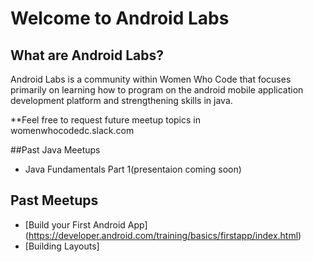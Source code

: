 # Welcome to Android Labs

## What are Android Labs?

Android Labs is a community within Women Who Code that focuses primarily on
learning how to program on the android mobile application development platform and strengthening skills in java.

**Feel free to request future meetup topics in womenwhocodedc.slack.com

##Past Java Meetups
* Java Fundamentals Part 1(presentaion coming soon)
## Past Meetups
* [Build your First Android App] (https://developer.android.com/training/basics/firstapp/index.html)
* [Building Layouts]
